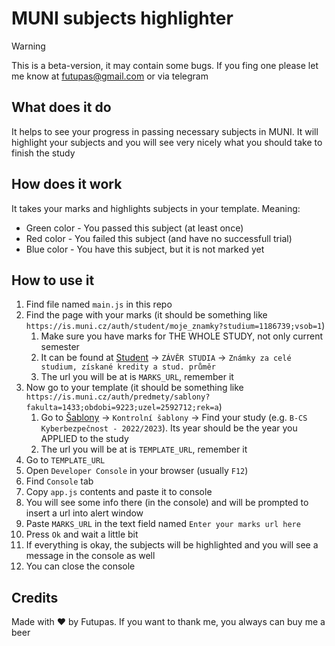 # MUNI subjects highlighter

> [!WARNING]  
> This is a beta-version, it may contain some bugs. If you fing one please let me know at futupas@gmail.com or via telegram

## What does it do
It helps to see your progress in passing necessary subjects in MUNI. It will highlight your subjects and you will see very nicely what you should take to finish the study

## How does it work
It takes your marks and highlights subjects in your template.
Meaning: 
* Green color - You passed this subject (at least once)
* Red color - You failed this subject (and have no successfull trial)
* Blue color - You have this subject, but it is not marked yet

## How to use it
1. Find file named `main.js` in this repo
1. Find the page with your marks (it should be something like `https://is.muni.cz/auth/student/moje_znamky?studium=1186739;vsob=1`)
    1. Make sure you have marks for THE WHOLE STUDY, not only current semester
    1. It can be found at [Student](https://is.muni.cz/auth/student/) -> `ZÁVĚR STUDIA` -> `Známky za celé studium, získané kredity a stud. průměr`
    1. The url you will be at is `MARKS_URL`, remember it
1. Now go to your template (it should be something like `https://is.muni.cz/auth/predmety/sablony?fakulta=1433;obdobi=9223;uzel=2592712;rek=a`)
    1. Go to [Šablony](https://is.muni.cz/auth/predmety/sablony) -> `Kontrolní šablony` -> Find your study (e.g. `B-CS Kyberbezpečnost - 2022/2023`). Its year should be the year you APPLIED to the study
    1. The url you will be at is `TEMPLATE_URL`, remember it
1. Go to `TEMPLATE_URL`
1. Open `Developer Console` in your browser (usually `F12`)
1. Find `Console` tab
1. Copy `app.js` contents and paste it to console
1. You will see some info there (in the console) and will be prompted to insert a url into alert window
1. Paste `MARKS_URL` in the text field named `Enter your marks url here`
1. Press `Ok` and wait a little bit
1. If everything is okay, the subjects will be highlighted and you will see a message in the console as well
1. You can close the console



## Credits
Made with ♥ by Futupas. If you want to thank me, you always can buy me a beer

